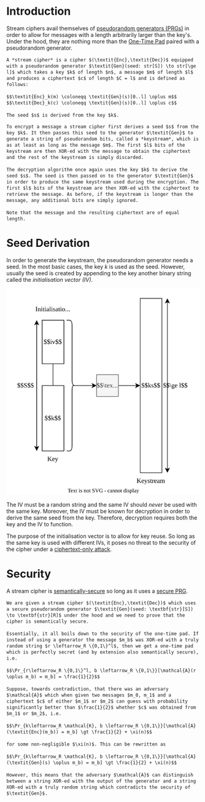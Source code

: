 # Introduction
Stream ciphers avail themselves of [pseudorandom generators (PRGs)](../../Pseudorandom%20Generators%20(PRGs)/index.md) in order to allow for messages with a length arbitrarily larger than the key's. Under the hood, they are nothing more than the [One-Time Pad](../One-Time%20Pad.md) paired with a pseudorandom generator.

```admonish danger title="Definition: Stream Cipher"
A *stream cipher* is a cipher $(\textit{Enc},\textit{Dec})$ equipped with a pseudorandom generator $\textit{Gen}(seed: str[S]) \to str[\ge l]$ which takes a key $k$ of length $n$, a message $m$ of length $l$ and produces a ciphertext $c$ of length $C = l$ and is defined as follows:

$$\textit{Enc}_k(m) \coloneqq \textit{Gen}(s)[0..l] \oplus m$$
$$\textit{Dec}_k(c) \coloneqq \textit{Gen}(s)[0..l] \oplus c$$

The seed $s$ is derived from the key $k$.
```

```admonish tip title="Definition Breakdown"
To encrypt a message a stream cipher first derives a seed $s$ from the key $k$. It then passes this seed to the generator $\textit{Gen}$ to generate a string of pseudorandom bits, called a *keystream*, which is as at least as long as the message $m$. The first $l$ bits of the keystream are then XOR-ed with the message to obtain the ciphertext and the rest of the keystream is simply discarded.

The decryption algorithm once again uses the key $k$ to derive the seed $s$. The seed is then passed on to the generator $\textit{Gen}$ in order to produce the same keystream used during the encryption. The first $l$ bits of the keystream are then XOR-ed with the ciphertext to retrieve the message. As before, if the keystream is longer than the message, any additional bits are simply ignored.

Note that the message and the resulting ciphertext are of equal length.
```

# Seed Derivation
In order to generate the keystream, the pseudorandom generator needs a seed. In the most basic cases, the key $k$ is used as the seed. However, usually the seed is created by appending to the key another binary string called the *initialisation vector (IV)*. 

![](Resources/Images/Keystream%20Generation.svg)

The IV must be a random string and the same IV should *never* be used with the same key. Moreover, the IV must be known for decryption in order to derive the same seed from the key. Therefore, decryption requires both the key and the IV to function.

The purpose of the initialisation vector is to allow for key reuse. So long as the same key is used with different IVs, it poses no threat to the security of the cipher under a [ciphertext-only attack](../Security%20Notions/index.md).

# Security
A stream cipher is [semantically-secure](../Security%20Notions/Semantic%20Security.md) so long as it uses a [secure PRG](../../Pseudorandom%20Generators%20(PRGs)/index.md#admonition-definition-secure-pseudorandom-generator-prg).

```admonish check collapsible=true title="Proof: Semantic Security of Stream Ciphers"
We are given a stream cipher $(\textit{Enc},\textit{Dec})$ which uses a secure pseudorandom generator $\textit{Gen}(seed: \textbf{str}[S]) \to \textbf{str}[R]$ under the hood and we need to prove that the cipher is semantically secure.

Essentially, it all boils down to the security of the one-time pad. If instead of using a generator the message $m_b$ was XOR-ed with a truly random string $r \leftarrow_R \{0,1\}^l$, then we get a one-time pad which is perfectly secret (and by extension also semantically secure), i.e.

$$\Pr_{r\leftarrow_R \{0,1\}^l, b \leftarrow_R \{0,1\}}[\mathcal{A}(r \oplus m_b) = m_b] = \frac{1}{2}$$

Suppose, towards contradiction, that there was an adversary $\mathcal{A}$ which when given two messages $m_0, m_1$ and a ciphertext $c$ of either $m_1$ or $m_2$ can guess with probability significantly better than $\frac{1}{2}$ whether $c$ was obtained from $m_1$ or $m_2$, i.e.

$$\Pr_{k\leftarrow_R \mathcal{K}, b \leftarrow_R \{0,1\}}[\mathcal{A}(\textit{Enc}(m_b)) = m_b] \gt \frac{1}{2} + \xi(n)$$

for some non-negligible $\xi(n)$. This can be rewritten as

$$\Pr_{k\leftarrow_R \mathcal{K}, b \leftarrow_R \{0,1\}}[\mathcal{A}(\textit{Gen}(s) \oplus m_b) = m_b] \gt \frac{1}{2} + \xi(n)$$

However, this means that the adversary $\mathcal{A}$ can distinguish between a string XOR-ed with the output of the generator and a string XOR-ed with a truly random string which contradicts the security of $\textit{Gen}$.
```